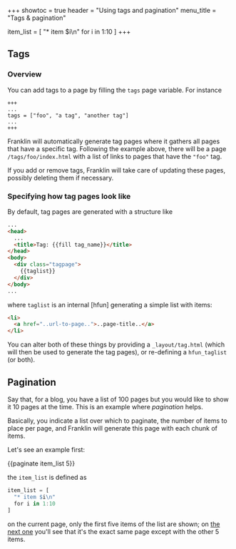 +++
showtoc = true
header = "Using tags and pagination"
menu_title = "Tags & pagination"

item_list = [
  "* item $i\n"
  for i in 1:10
]
+++

## Tags

### Overview

You can add tags to a page by filling the `tags` page variable.
For instance

```plaintext
+++
...
tags = ["foo", "a tag", "another tag"]
...
+++
```

Franklin will automatically generate tag pages where it gathers all pages that have a specific
tag.
Following the example above, there will be a page `/tags/foo/index.html` with a list of links
to pages that have the `"foo"` tag.

If you add or remove tags, Franklin will take care of updating these pages, possibly deleting them if necessary.

### Specifying how tag pages look like

By default, tag pages are generated with a structure like

```html
...
<head>
  ...
  <title>Tag: {{fill tag_name}}</title>
</head>
<body>
  <div class="tagpage">
    {{taglist}}
  </div>
</body>
...
```

where `taglist` is an internal [hfun] generating a simple list with items:

```html
<li>
  <a href="..url-to-page..">..page-title..</a>
</li>
```

You can alter both of these things by providing a `_layout/tag.html` (which will then be used
to generate the tag pages), or re-defining a `hfun_taglist` (or both).

## Pagination

Say that, for a blog, you have a list of 100 pages but you would like to show
it 10 pages at the time.
This is an example where _pagination_ helps.

Basically, you indicate a list over which to paginate, the number of items to place per
page, and Franklin will generate this page with each chunk of items.

Let's see an example first:

{{paginate item_list 5}}

the `item_list` is defined as

```julia
item_list = [
  "* item $i\n"
  for i in 1:10
]
```

on the current page, only the first five items of the list are shown; on [the next one](/extras/tags/2/)
you'll see that it's the exact same page except with the other 5 items.
